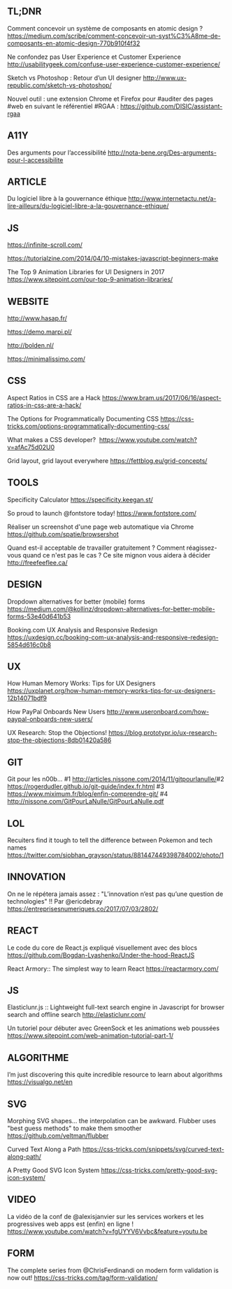 ## TL;DNR   

Comment concevoir un système de composants en atomic design ?
https://medium.com/scribe/comment-concevoir-un-syst%C3%A8me-de-composants-en-atomic-design-770b910f4f32

Ne confondez pas User Experience et Customer Experience
http://usabilitygeek.com/confuse-user-experience-customer-experience/

Sketch vs Photoshop : Retour d’un UI designer 
http://www.ux-republic.com/sketch-vs-photoshop/

Nouvel outil : une extension Chrome et Firefox pour #auditer des pages #web en suivant le référentiel #RGAA : 
https://github.com/DISIC/assistant-rgaa



## A11Y   

Des arguments pour l’accessibilité http://nota-bene.org/Des-arguments-pour-l-accessibilite



## ARTICLE   

Du logiciel libre à la gouvernance éthique
http://www.internetactu.net/a-lire-ailleurs/du-logiciel-libre-a-la-gouvernance-ethique/



## JS   

https://infinite-scroll.com/

https://tutorialzine.com/2014/04/10-mistakes-javascript-beginners-make

The Top 9 Animation Libraries for UI Designers in 2017 
https://www.sitepoint.com/our-top-9-animation-libraries/



## WEBSITE   

http://www.hasap.fr/

https://demo.marpi.pl/

http://bolden.nl/

https://minimalissimo.com/



## CSS   

Aspect Ratios in CSS are a Hack
https://www.bram.us/2017/06/16/aspect-ratios-in-css-are-a-hack/

The Options for Programmatically Documenting CSS 
https://css-tricks.com/options-programmatically-documenting-css/

What makes a CSS developer?​ ​
https://www.youtube.com/watch?v=afAc75d02U0

Grid layout, grid layout everywhere
https://fettblog.eu/grid-concepts/



## TOOLS   

Specificity Calculator https://specificity.keegan.st/

So proud to launch @fontstore today! 
https://www.fontstore.com/

Réaliser un screenshot d'une page web automatique via Chrome 
https://github.com/spatie/browsershot

Quand est-il acceptable de travailler gratuitement​ ​? Comment réagissez-vous quand ce n'est pas le cas​ ​? Ce site mignon vous aidera à décider
http://freefeeflee.ca/


## DESIGN   

Dropdown alternatives for better (mobile) forms 
https://medium.com/@kollinz/dropdown-alternatives-for-better-mobile-forms-53e40d641b53

​Booking.com ​UX Analysis and Responsive Redesign 
https://uxdesign.cc/booking-com-ux-analysis-and-responsive-redesign-5854d616c0b8


## UX   

How Human Memory Works: Tips for UX Designers 
https://uxplanet.org/how-human-memory-works-tips-for-ux-designers-12b14071bdf9

How PayPal Onboards New Users 
http://www.useronboard.com/how-paypal-onboards-new-users/

UX Research: Stop the Objections! 
https://blog.prototypr.io/ux-research-stop-the-objections-8db01420a586


## GIT   

Git pour l​es ​n00b...
​#1 http://articles.nissone.com/2014/11/gitpourlanulle/
​#2 https://rogerdudler.github.io/git-guide/index.fr.html
#3 https://www.miximum.fr/blog/enfin-comprendre-git/
#4 http://nissone.com/GitPourLaNulle/GitPourLaNulle.pdf​



## LOL   

Recuiters find it tough to tell the difference between Pokemon and tech names 
https://twitter.com/siobhan_grayson/status/881447449398784002/photo/1



## INNOVATION   

On ne le répétera jamais assez : "L’innovation n’est pas qu’une question de technologies" !! Par @ericdebray​ ​
https://entreprisesnumeriques.co/2017/07/03/2802/



## REACT   

Le code du core de React.js expliqué visuellement avec des blocs​ ​https://github.com/Bogdan-Lyashenko/Under-the-hood-ReactJS

React Armory​:: ​The simplest way to learn React
https://reactarmory.com/



## JS   

Elasticlunr.js​ :: ​Lightweight full-text search engine in Javascript for browser search and offline search
http://elasticlunr.com/

Un tutoriel pour débuter avec GreenSock et les animations web poussées
https://www.sitepoint.com/web-animation-tutorial-part-1/


## ALGORITHME   

I’m just discovering this quite incredible resource to learn about algorithms 
https://visualgo.net/en



## SVG   

Morphing SVG shapes... the interpolation can be awkward. Flubber uses "best guess methods" to make them smoother
https://github.com/veltman/flubber

Curved Text Along a Path
https://css-tricks.com/snippets/svg/curved-text-along-path/

A Pretty Good SVG Icon System
https://css-tricks.com/pretty-good-svg-icon-system/



## VIDEO   

La vidéo de la conf de @alexisjanvier sur les services workers et les progressives web apps est (enfin) en ligne ! 
https://www.youtube.com/watch?v=fgUYYV6Vvbc&feature=youtu.be



## FORM   

The complete series from @ChrisFerdinandi on modern form validation is now out!
https://css-tricks.com/tag/form-validation/